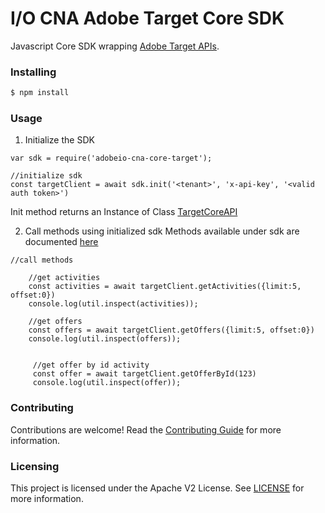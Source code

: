 # I/O CNA Adobe Target Core SDK
Javascript Core SDK wrapping [Adobe Target APIs](https://developers.adobetarget.com/api/).


### Installing

```bash
$ npm install
```

### Usage
1) Initialize the SDK

```
var sdk = require('adobeio-cna-core-target');

//initialize sdk
const targetClient = await sdk.init('<tenant>', 'x-api-key', '<valid auth token>')
```
Init method returns an Instance of Class [TargetCoreAPI](./docs/TargetCoreAPI.html)

2) Call methods using initialized sdk
Methods available under sdk are documented [here](./docs/TargetCoreAPI.html)

```
//call methods

    //get activities
    const activities = await targetClient.getActivities({limit:5, offset:0})
    console.log(util.inspect(activities));

    //get offers
    const offers = await targetClient.getOffers({limit:5, offset:0})
    console.log(util.inspect(offers));


     //get offer by id activity
     const offer = await targetClient.getOfferById(123)
     console.log(util.inspect(offer));
```

### Contributing

Contributions are welcome! Read the [Contributing Guide](./.github/CONTRIBUTING) for more information.

### Licensing

This project is licensed under the Apache V2 License. See [LICENSE](LICENSE) for more information.
